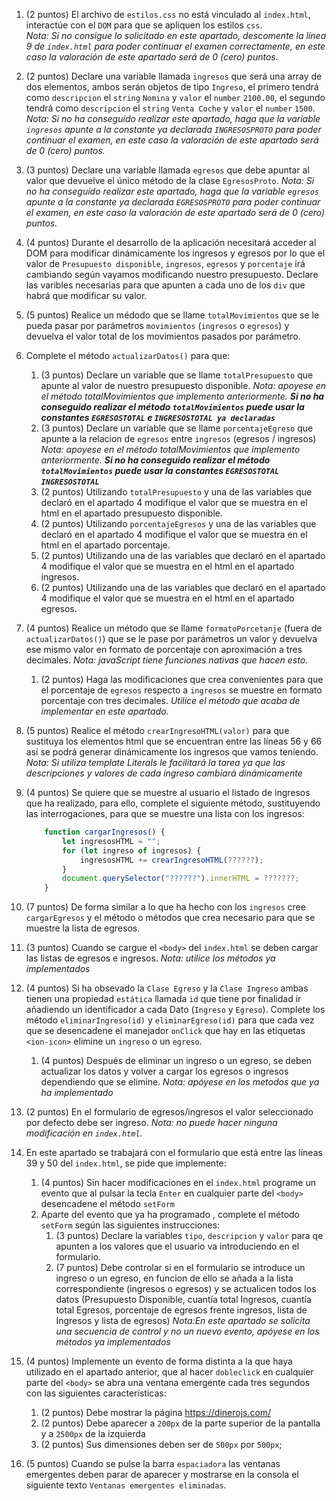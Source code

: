 1. (2 puntos) El archivo de `estilos.css` no está vinculado al `index.html`, interactúe con el `DOM` para que se apliquen los estilos `css`.  
   _Nota: Si no consigue lo solicitado en este apartado, descomente la línea 9 de `index.html` para poder continuar el examen correctamente, en este caso la valoración de este apartado será de 0 (cero) puntos._
1. (2 puntos) Declare una variable llamada `ingresos` que será una array de dos elementos, ambos serán objetos de tipo `Ingreso`, el primero tendrá como `descripcion` el `string` `Nomina` y `valor` el `number` `2100.00`, el segundo tendrá como `descripcion` el `string` `Venta Coche` y `valor` el `number` `1500`.  
   _Nota: Si no ha conseguido realizar este apartado, haga que la variable `ingresos` apunte a la constante ya declarada `INGRESOSPROTO` para poder continuar el examen, en este caso la valoración de este apartado será de 0 (cero) puntos._
1. (3 puntos) Declare una variable llamada `egresos` que debe apuntar al valor que devuelve el único método de la clase `EgresosProto`.
   _Nota: Si no ha conseguido realizar este apartado, haga que la variable `egresos` apunte a la constante ya declarada `EGRESOSPROTO` para poder continuar el examen, en este caso la valoración de este apartado será de 0 (cero) puntos._
1. (4 puntos) Durante el desarrollo de la aplicación necesitará acceder al DOM para modificar dinámicamente los ingresos y egresos por lo que el valor de `Presupuesto disponible`, `ingresos`, `egresos` y `porcentaje` irá cambiando según vayamos modificando nuestro presupuesto. Declare las varibles necesarias para que apunten a cada uno de los `div` que habrá que modificar su valor.
1. (5 puntos) Realice un médodo que se llame `totalMovimientos` que se le pueda pasar por parámetros `movimientos` (`ingresos` o `egresos`) y devuelva el valor total de los movimientos pasados por parámetro.
1. Complete el método `actualizarDatos()` para que:
   1. (3 puntos) Declare un variable que se llame `totalPresupuesto` que apunte al valor de nuestro presupuesto disponible. _Nota: apoyese en el método totalMovimientos que implemento anteriormente. **Si no ha conseguido realizar el método `totalMovimientos` puede usar la constantes `EGRESOSTOTAL` e `INGRESOSTOTAL ya declaradas`**_
   1. (3 puntos) Declare un variable que se llame `porcentajeEgreso` que apunte a la relacion de `egresos` entre `ingresos` (egresos / ingresos) _Nota: apoyese en el método totalMovimientos que implemento anteriormente. **Si no ha conseguido realizar el método `totalMovimientos` puede usar la constantes `EGRESOSTOTAL` `INGRESOSTOTAL`**_
   1. (2 puntos) Utilizando `totalPresupuesto` y una de las variables que declaró en el apartado 4 modifique el valor que se muestra en el html en el apartado presupuesto disponible.
   1. (2 puntos) Utilizando `porcentajeEgresos` y una de las variables que declaró en el apartado 4 modifique el valor que se muestra en el html en el apartado porcentaje.
   1. (2 puntos) Utilizando una de las variables que declaró en el apartado 4 modifique el valor que se muestra en el html en el apartado ingresos.
   1. (2 puntos) Utilizando una de las variables que declaró en el apartado 4 modifique el valor que se muestra en el html en el apartado egresos.
1. (4 puntos) Realice un método que se llame `formatoPorcetanje` (fuera de `actualizarDatos()`) que se le pase por parámetros un valor y devuelva ese mismo valor en formato de porcentaje con aproximación a tres decimales. _Nota: javaScript tiene funciones nativas que hacen esto._

   1. (2 puntos) Haga las modificaciones que crea convenientes para que el porcentaje de `egresos` respecto a `ingresos` se muestre en formato porcentaje con tres decimales. _Utilice el método que acaba de implementar en este apartado._

1. (5 puntos) Realice el método `crearIngresoHTML(valor)` para que sustituya los elementos html que se encuentran entre las líneas 56 y 66 así se podrá generar dinámicamente los ingresos que vamos teniendo. _Nota: Si utiliza template Literals le facilitará la tarea ya que las descripciones y valores de cada ingreso cambiará dinámicamente_

1. (4 puntos) Se quiere que se muestre al usuario el listado de ingresos que ha realizado, para ello, complete el siguiente método, sustituyendo las interrogaciones, para que se muestre una lista con los ingresos:
   ```javascript
       function cargarIngresos() {
           let ingresosHTML = "";
           for (let ingreso of ingresos) {
               ingresosHTML += crearIngresoHTML(??????);
           }
           document.querySelector("??????").innerHTML = ???????;
       }
   ```
1. (7 puntos) De forma similar a lo que ha hecho con los `ingresos` cree `cargarEgresos` y el método o métodos que crea necesario para que se muestre la lista de egresos.
1. (3 puntos) Cuando se cargue el `<body>` del `index.html` se deben cargar las listas de egresos e ingresos. _Nota: utilice los métodos ya implementados_
1. (4 puntos) Si ha obsevado la `Clase Egreso` y la `Clase Ingreso` ambas tienen una propiedad `estática` llamada `id` que tiene por finalidad ir añadiendo un identificador a cada Dato (`Ingreso` y `Egreso`). Complete los método `eliminarIngreso(id)` y `eliminarEgreso(id)` para que cada vez que se desencadene el manejador `onClick` que hay en las etiquetas `<ion-icon>` elimine un `ingreso` o un `egreso`.
   1. (4 puntos) Después de eliminar un ingreso o un egreso, se deben actualizar los datos y volver a cargar los egresos o ingresos dependiendo que se elimine. _Nota: apóyese en los metodos que ya ha implementado_
1. (2 puntos) En el formulario de egresos/ingresos el valor seleccionado por defecto debe ser ingreso. _Nota: no puede hacer ninguna modificación en `index.html`._

1. En este apartado se trabajará con el formulario que está entre las líneas 39 y 50 del `index.html`, se pide que implemente:

   1. (4 puntos) Sin hacer modificaciones en el `index.html` programe un evento que al pulsar la tecla `Enter` en cualquier parte del `<body>` desencadene el método `setForm`
   1. Aparte del evento que ya ha programado , complete el método `setForm` según las siguientes instrucciones:
      1. (3 puntos) Declare la variables `tipo`, `descripcion` y `valor` para qe apunten a los valores que el usuario va introduciendo en el formulario.
      1. (7 puntos) Debe controlar si en el formulario se introduce un ingreso o un egreso, en funcion de ello se añada a la lista correspondiente (ingresos o egresos) y se actualicen todos los datos (Presupuesto Disponible, cuantía total Ingresos, cuantía total Egresos, porcentaje de egresos frente ingresos, lista de Ingresos y lista de egresos) _Nota:En este apartado se solicita una secuencia de control y no un nuevo evento, apóyese en los métodos ya implementados_

1. (4 puntos) Implemente un evento de forma distinta a la que haya utilizado en el apartado anterior, que al hacer `dobleclick` en cualquier parte del `<body>` se abra una ventana emergente cada tres segundos con las siguientes características:
   1. (2 puntos) Debe mostrar la página https://dinerojs.com/
   1. (2 puntos) Debe aparecer a `200px` de la parte superior de la pantalla y a `2500px` de la izquierda
   1. (2 puntos) Sus dimensiones deben ser de `500px` por `500px`;
1. (5 puntos) Cuando se pulse la barra `espaciadora` las ventanas emergentes deben parar de aparecer y mostrarse en la consola el siguiente texto `Ventanas emergentes eliminadas`.